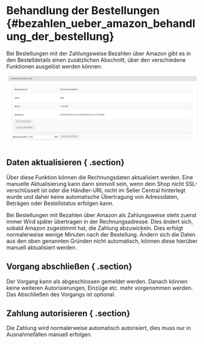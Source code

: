 # Behandlung der Bestellungen {#bezahlen_ueber_amazon_behandlung_der_bestellung}

Bei Bestellungen mit der Zahlungsweise Bezahlen über Amazon gibt es in den Bestelldetails einen zusätzlichen Abschnitt, über den verschiedene Funktionen ausgelöst werden können:

![](Bilder/amazonadv-20180920_016.png "Abschnitt in der Detailansicht der Bestellung")

## Daten aktualisieren { .section}

Über diese Funktion können die Rechnungsdaten aktualisiert werden. Eine manuelle Aktualisierung kann dann sinnvoll sein, wenn dein Shop nicht SSL-verschlüsselt ist oder die Händler-URL nicht im Seller Central hinterlegt wurde und daher keine automatische Übertragung von Adressdaten, Beträgen oder Bestellstatus erfolgen kann.

Bei Bestellungen mit Bezahlen über Amazon als Zahlungsweise steht zuerst immer Wird später übertragen in der Rechnungsadresse. Dies ändert sich, sobald Amazon zugestimmt hat, die Zahlung abzuwickeln. Dies erfolgt normalerweise wenige Minuten nach der Bestellung. Ändern sich die Daten aus den oben genannten Gründen nicht automatisch, können diese hierüber manuell aktualisiert werden.

## Vorgang abschließen { .section}

Der Vorgang kann als abgeschlossen gemeldet werden. Danach können keine weiteren Autorisierungen, Einzüge etc. mehr vorgenommen werden. Das Abschließen des Vorgangs ist optional.

## Zahlung autorisieren { .section}

Die Zahlung wird normalerweise automatisch autorisiert, dies muss nur in Ausnahmefällen manuell erfolgen.



